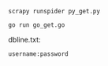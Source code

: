 ```
scrapy runspider py_get.py
```

```
go run go_get.go
```

dbline.txt:
```
username:password
```

